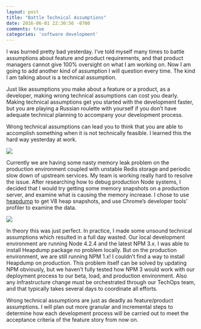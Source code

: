 ```yaml
---
layout: post
title: "Battle Technical Assumptions"
date: 2016-06-01 22:30:56 -0700
comments: true
categories: 'software development'
---
```


I was burned pretty bad yesterday. I’ve told myself many times to battle assumptions about feature and product requirements, and that product managers cannot give 100% oversight on what I am working on. Now I am going to add another kind of assumption I will question every time. The kind I am talking about is a technical assumption.

Just like assumptions you make about a feature or a product, as a developer, making wrong technical assumptions can cost you dearly. Making technical assumptions get you started with the development faster, but you are playing a Russian roulette with yourself if you don’t have adequate technical planning to accompany your development process.

Wrong technical assumptions can lead you to think that you are able to accomplish something when it is not technically feasible. I learned this the hard way yesterday at work.

![](http://i.imgur.com/UtV84yu.png)

Currently we are having some nasty memory leak problem on the production environment coupled with unstable Redis storage and periodic slow down of upstream services.
My team is working really hard to resolve the issue.
After researching how to debug production Node systems, I decided that I would try getting some memory snapshots on a production server, and examine what is causing the memory increase.
I chose to use [heapdump](https://github.com/bnoordhuis/node-heapdump) to get V8 heap snapshots, and use Chrome’s developer tools’ profiler to examine the data.

![](http://i.imgur.com/tOL9Xir.png)

In theory this was just perfect.
In practice, I made some unsound technical assumptions which resulted in a full day wasted.
Our local development environment are running Node 4.2.4 and the latest NPM 3.x. I was able to install Heapdump package no problem locally. But on the production environment, we are still running NPM 1.x!
I couldn’t find a way to install Heapdump on production. This problem itself can be solved by updating NPM obviously, but we haven’t fully tested how NPM 3 would work with our deployment process to our beta, load, and production environment.
Also any infrastructure change must be orchestrated through our TechOps team, and that typically takes several days to coordinate all efforts.

Wrong technical assumptions are just as deadly as feature/product assumptions.
I will plan out more granular and incremental steps to determine how each development process will be carried out to meet the acceptance criteria of the feature story from now on.
